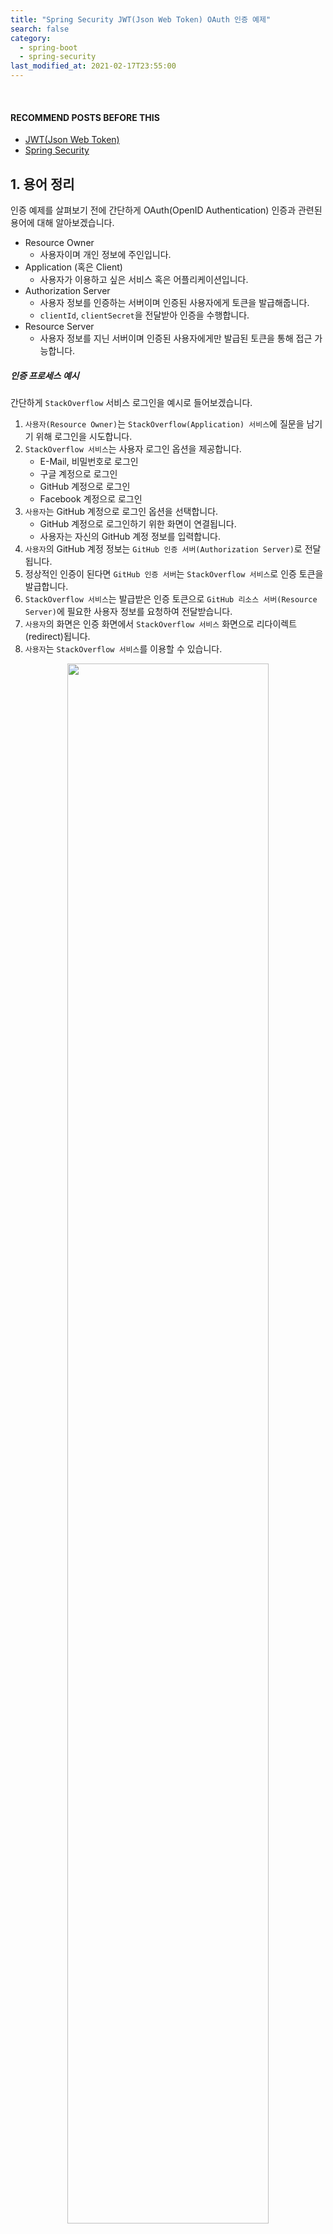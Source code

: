 ```yaml
---
title: "Spring Security JWT(Json Web Token) OAuth 인증 예제"
search: false
category:
  - spring-boot
  - spring-security
last_modified_at: 2021-02-17T23:55:00
---
```


<br/>

#### RECOMMEND POSTS BEFORE THIS

* [JWT(Json Web Token)][json-web-token-link]
* [Spring Security][spring-security-link]

## 1. 용어 정리

인증 예제를 살펴보기 전에 간단하게 OAuth(OpenID Authentication) 인증과 관련된 용어에 대해 알아보겠습니다. 

* Resource Owner
    * 사용자이며 개인 정보에 주인입니다.
* Application (혹은 Client)
    * 사용자가 이용하고 싶은 서비스 혹은 어플리케이션입니다. 
* Authorization Server 
    * 사용자 정보를 인증하는 서버이며 인증된 사용자에게 토큰을 발급해줍니다. 
    * `clientId`, `clientSecret`을 전달받아 인증을 수행합니다.
* Resource Server 
    * 사용자 정보를 지닌 서버이며 인증된 사용자에게만 발급된 토큰을 통해 접근 가능합니다.

##### 인증 프로세스 예시

간단하게 `StackOverflow` 서비스 로그인을 예시로 들어보겠습니다. 

1. `사용자(Resource Owner)`는 `StackOverflow(Application) 서비스`에 질문을 남기기 위해 로그인을 시도합니다.
1. `StackOverflow 서비스`는 사용자 로그인 옵션을 제공합니다.
    * E-Mail, 비밀번호로 로그인
    * 구글 계정으로 로그인
    * GitHub 계정으로 로그인
    * Facebook 계정으로 로그인
1. `사용자`는 GitHub 계정으로 로그인 옵션을 선택합니다.
    * GitHub 계정으로 로그인하기 위한 화면이 연결됩니다.
    * 사용자는 자신의 GitHub 계정 정보를 입력합니다.
1. `사용자`의 GitHub 계정 정보는 `GitHub 인증 서버(Authorization Server)`로 전달됩니다.
1. 정상적인 인증이 된다면 `GitHub 인증 서버`는 `StackOverflow 서비스`로 인증 토큰을 발급합니다.
1. `StackOverflow 서비스`는 발급받은 인증 토큰으로 `GitHub 리소스 서버(Resource Server)`에 필요한 사용자 정보를 요청하여 전달받습니다.
1. `사용자`의 화면은 인증 화면에서 `StackOverflow 서비스` 화면으로 리다이렉트(redirect)됩니다. 
1. `사용자`는 `StackOverflow 서비스`를 이용할 수 있습니다.

<p align="center">
    <img src="/images/spring-security-example-1.JPG" width="80%">
</p>
<center>https://docs.pivotal.io/p-identity/1-14/grant-types.html</center>

## 2. 서비스 구조

이번 포스트에서 사용한 `spring-security-oauth2` 라이브러리 2.3.3.RELEASE 버전을 사용하면 인증 서버와 리소스 서버 기능을 구현할 수 있습니다. 
다음과 같은 서비스 인증 과정을 구현하였습니다. 

* 터미널에서 cURL 커맨드를 사용하였습니다.
* cURL 커맨드를 통해 인증 서버로 사용자 정보를 전달합니다.
* 인증 서버는 사용자 정보가 유효한지 확인합니다.
* 사용자 정보가 유효하다면 JWT 토큰을 생성 후 클라이언트에게 전달합니다.
* cURL 커맨드로 전달받은 토큰과 함께 리소스 서버에게 사용자 정보를 요청합니다. 
* 리소스 서버는 토큰이 유효한지, 권한은 충분한지 확인합니다. 
* 유효한 토큰인 경우 사용자 리소스를 클라이언트에게 전달합니다.

<p align="center">
    <img src="/images/spring-security-example-2.JPG" width="100%" class="image__border">
</p>

## 3. Authroization Server 구현

인증 서비스를 먼저 구현하겠습니다. 
다음과 같은 패키지 구조를 가지며 주요 클래스들을 위주로 살펴보겠습니다. 

```
./
├── Dockerfile
├── action-in-blog.iml
├── mvnw
├── mvnw.cmd
├── pom.xml
└── src
    ├── main
    │   ├── java
    │   │   └── blog
    │   │       └── in
    │   │           └── action
    │   │               ├── ActionInBlogApplication.java
    │   │               ├── converter
    │   │               │   └── StringListConverter.java
    │   │               ├── entity
    │   │               │   └── Member.java
    │   │               ├── repository
    │   │               │   └── MemberRepository.java
    │   │               ├── security
    │   │               │   ├── AuthorizationServer.java
    │   │               │   └── SecurityConfig.java
    │   │               └── service
    │   │                   └── MemberService.java
    │   └── resources
    │       └── application.yml
    └── test
        └── java
            └── blog
                └── in
                    └── action
                        └── ActionInBlogApplicationTests.java
```

### 3.1. application.yml

* H2 메모리 데이터베이스를 사용하였습니다.
* 8080 포트를 가집니다.

```yml
server:
  port: 8080
spring:
  h2:
    console:
      enabled: true
      path: /h2-console
  datasource:
    url: jdbc:h2:mem:testdb
    driver-class-name: org.h2.Driver
    username: sa
    password: 123
```

### 3.2. AuthorizationServer 클래스

* `@EnableAuthorizationServer` 애너테이션을 사용해 인증 서버 설정을 위한 빈(bean)으로 등록합니다. 
* `AuthorizationServerConfigurerAdapter` 클래스를 상속받아 인증 서버 구현에 필요한 기능을 확장합니다.
* 기타 설명은 가독성을 위해 코드에 주석으로 표시하였습니다.
    * `AuthenticationManager` 개념에 대한 이해가 부족한 분은 [Spring Security][spring-security-link] 포스트를 참고 바랍니다.

```java
package blog.in.action.security;

import lombok.RequiredArgsConstructor;
import org.springframework.context.annotation.Configuration;
import org.springframework.security.authentication.AuthenticationManager;
import org.springframework.security.crypto.password.PasswordEncoder;
import org.springframework.security.oauth2.config.annotation.configurers.ClientDetailsServiceConfigurer;
import org.springframework.security.oauth2.config.annotation.web.configuration.AuthorizationServerConfigurerAdapter;
import org.springframework.security.oauth2.config.annotation.web.configuration.EnableAuthorizationServer;
import org.springframework.security.oauth2.config.annotation.web.configurers.AuthorizationServerEndpointsConfigurer;
import org.springframework.security.oauth2.provider.token.TokenEnhancerChain;
import org.springframework.security.oauth2.provider.token.store.JwtAccessTokenConverter;

import java.util.Arrays;

@RequiredArgsConstructor
@Configuration
@EnableAuthorizationServer
public class AuthorizationServer extends AuthorizationServerConfigurerAdapter {

    private String clientId = "CLIENT_ID";

    private String clientSecret = "CLIENT_SECRET";

    private int ACCESS_TOKEN_VALID_SECONDS = 10 * 60 * 24;

    private int REFRESH_TOKEN_VALID_SECONDS = 60 * 60 * 24;

    private final PasswordEncoder passwordEncoder;

    private final AuthenticationManager authenticationManager;

    private final JwtAccessTokenConverter jwtAccessTokenConverter;

    @Override
    public void configure(ClientDetailsServiceConfigurer clients) throws Exception {
        // 해당 인증 서버를 이용하는 클라이언트 어플리케이션 정보를 추가합니다.
        clients
                // 인증 서버 메모리에 추가합니다.
                .inMemory()
                // 클라이언트 어플리케이션에 미리 발급된 ID
                .withClient(clientId)
                // 클라이언트 어플리케이션에 미리 발급된 SECRETE, 암호화하여 추가
                .secret(passwordEncoder.encode(clientSecret))
                // 인증 방법은 비밀번호와 리프레시 토큰
                .authorizedGrantTypes("password", "refresh_token")
                .scopes("read")
                // access token 유효 시간 등록
                .accessTokenValiditySeconds(ACCESS_TOKEN_VALID_SECONDS)
                // refresh token 유효 시간 등록
                .refreshTokenValiditySeconds(REFRESH_TOKEN_VALID_SECONDS);
    }

    @Override
    public void configure(AuthorizationServerEndpointsConfigurer endpoints) throws Exception {
        TokenEnhancerChain tokenEnhancerChain = new TokenEnhancerChain();
        // JSON WEB TOKEN 을 사용하기 위한 컨버터 등록
        tokenEnhancerChain.setTokenEnhancers(Arrays.asList(jwtAccessTokenConverter));
        endpoints
                // Spring Security 프레임워크에서 사용하는 AuthenticationManager 등록
                .authenticationManager(authenticationManager)
                // 토큰 강화를 위한 TokenEnhancer 등록
                .tokenEnhancer(tokenEnhancerChain);
    }
}
```

### 3.4. SecurityConfig 클래스

* `@EnableWebSecurity` 애너테이션을 통해 웹 암호화 설정 빈으로 등록합니다.
* `WebSecurityConfigurerAdapter` 클래스를 상속하여 필요한 암호화에 필요한 기능을 확장합니다.
* 기타 설명은 가독성을 위해 코드에 주석으로 표시하였습니다.
    * `UserDetailsService` 개념에 대한 이해가 부족한 분은 [Spring Security][spring-security-link] 포스트를 참고 바랍니다.

```java
package blog.in.action.security;

import blog.in.action.service.MemberService;
import lombok.RequiredArgsConstructor;
import org.springframework.context.annotation.Bean;
import org.springframework.context.annotation.Configuration;
import org.springframework.security.authentication.AuthenticationManager;
import org.springframework.security.config.annotation.authentication.builders.AuthenticationManagerBuilder;
import org.springframework.security.config.annotation.web.configuration.EnableWebSecurity;
import org.springframework.security.config.annotation.web.configuration.WebSecurityConfigurerAdapter;
import org.springframework.security.crypto.bcrypt.BCryptPasswordEncoder;
import org.springframework.security.crypto.password.PasswordEncoder;
import org.springframework.security.oauth2.provider.token.store.JwtAccessTokenConverter;

@RequiredArgsConstructor
@Configuration
@EnableWebSecurity
public class SecurityConfig extends WebSecurityConfigurerAdapter {

    private final MemberService memberService;

    @Bean
    public JwtAccessTokenConverter jwtAccessTokenConverter() throws Exception {
        // JWT 토큰을 만들기 위한 컨버터 생성
        JwtAccessTokenConverter converter = new JwtAccessTokenConverter();
        converter.setSigningKey("TEMP_SIGN_KEY");
        converter.afterPropertiesSet();
        return converter;
    }

    @Bean
    public PasswordEncoder passwordEncoder() {
        // 암호화 인코더 
        return new BCryptPasswordEncoder();
    }

    @Bean
    @Override
    public AuthenticationManager authenticationManagerBean() throws Exception {
        // Spring Security 프레임워크에서 필요한 AuthenticationManager 등록
        return super.authenticationManagerBean();
    }

    @Override
    protected void configure(AuthenticationManagerBuilder auth) throws Exception {
        // AuthenticationManager에서 사용하는 UserDetailsService 등록
        auth.userDetailsService(memberService);
    }
}
```

### 3.5. MemberService 클래스

* `UserDetailsService` 클래스를 상속받아서 사용자 정보 조회 기능을 확장합니다.
* `AuthenticationManager` 클래스가 인증 과정에서 `loadUserByUsername` 메소드를 호출하여 사용자 정보를 확인합니다.

```java
package blog.in.action.service;

import blog.in.action.entity.Member;
import blog.in.action.repository.MemberRepository;
import lombok.RequiredArgsConstructor;
import org.springframework.security.core.GrantedAuthority;
import org.springframework.security.core.authority.SimpleGrantedAuthority;
import org.springframework.security.core.userdetails.User;
import org.springframework.security.core.userdetails.UserDetails;
import org.springframework.security.core.userdetails.UserDetailsService;
import org.springframework.security.core.userdetails.UsernameNotFoundException;
import org.springframework.stereotype.Service;

import java.util.Collection;
import java.util.Optional;
import java.util.stream.Collectors;

@RequiredArgsConstructor
@Service
public class MemberService implements UserDetailsService {

    private final MemberRepository memberRepository;

    private Collection<? extends GrantedAuthority> authorities(Member member) {
        return member.getAuthorities().stream().map(authority -> new SimpleGrantedAuthority(authority)).collect(Collectors.toList());
    }

    @Override
    public UserDetails loadUserByUsername(String username) throws UsernameNotFoundException {
        Optional<Member> option = memberRepository.findById(username);
        if (!option.isPresent()) {
            throw new UsernameNotFoundException(username);
        }
        Member member = option.get();
        return new User(member.getId(), member.getPassword(), authorities(member));
    }
}
```

### 3.6. ActionInBlogApplication 클래스

* `CommandLineRunner` 클래스를 확장하여 서비스 테스트에 필요한 데이터를 미리 추가합니다.

```java
package blog.in.action;

import blog.in.action.entity.Member;
import blog.in.action.repository.MemberRepository;
import lombok.RequiredArgsConstructor;
import org.springframework.boot.CommandLineRunner;
import org.springframework.boot.SpringApplication;
import org.springframework.boot.autoconfigure.SpringBootApplication;
import org.springframework.security.crypto.password.PasswordEncoder;

import java.util.Collections;

@RequiredArgsConstructor
@SpringBootApplication
public class ActionInBlogApplication implements CommandLineRunner {

    private final MemberRepository memberRepository;

    private final PasswordEncoder passwordEncoder;

    public static void main(String[] args) {
        SpringApplication.run(ActionInBlogApplication.class, args);
    }

    @Override
    public void run(String... args) throws Exception {
        memberRepository.save(Member.builder()
                .id("Junhyunny")
                .password(passwordEncoder.encode("123"))
                .authorities(Collections.singletonList("ADMIN"))
                .build()
        );
    }
}
```

## 4. Resource Server 구현

리소스 서비스를 먼저 구현하겠습니다. 
다음과 같은 패키지 구조를 가지며 주요 클래스들을 위주로 살펴보겠습니다. 

```
./
├── Dockerfile
├── action-in-blog\ (1).iml
├── mvnw
├── mvnw.cmd
├── pom.xml
└── src
    ├── main
    │   ├── java
    │   │   └── blog
    │   │       └── in
    │   │           └── action
    │   │               ├── ActionInBlogApplication.java
    │   │               ├── controller
    │   │               │   └── MemberController.java
    │   │               ├── entity
    │   │               │   └── Member.java
    │   │               ├── repository
    │   │               │   └── MemberRepository.java
    │   │               ├── security
    │   │               │   ├── ResourceServer.java
    │   │               │   └── SecurityConfig.java
    │   │               └── service
    │   │                   └── MemberService.java
    │   └── resources
    │       └── application.yml
    └── test
        └── java
            └── blog
                └── in
                    └── action
                        └── ActionInBlogApplicationTests.java
```

### 4.1. application.yml

* H2 메모리 데이터베이스를 사용하였습니다.
* 8081 포트를 가집니다.

```yml
server:
  port: 8081
spring:
  h2:
    console:
      enabled: true
      path: /h2-console
  datasource:
    url: jdbc:h2:mem:testdb
    driver-class-name: org.h2.Driver
    username: sa
    password: 123
```

### 4.2. ResourceServer 클래스

* `@EnableResourceServer` 애너테이션을 사용해 리소스 서버 설정을 위한 빈으로 등록합니다. 
* `ResourceServerConfigurerAdapter` 클래스를 상속받아 리소스 서버 구현에 필요한 기능을 확장합니다.
* 기타 설명은 가독성을 위해 코드에 주석으로 표시하였습니다.

```java
package blog.in.action.security;

import org.springframework.context.annotation.Configuration;
import org.springframework.security.config.annotation.web.builders.HttpSecurity;
import org.springframework.security.oauth2.config.annotation.web.configuration.EnableResourceServer;
import org.springframework.security.oauth2.config.annotation.web.configuration.ResourceServerConfigurerAdapter;
import org.springframework.security.oauth2.config.annotation.web.configurers.ResourceServerSecurityConfigurer;
import org.springframework.security.oauth2.provider.error.OAuth2AccessDeniedHandler;
import org.springframework.security.oauth2.provider.token.DefaultTokenServices;
import org.springframework.security.oauth2.provider.token.store.JwtAccessTokenConverter;
import org.springframework.security.oauth2.provider.token.store.JwtTokenStore;

@Configuration
@EnableResourceServer
public class ResourceServer extends ResourceServerConfigurerAdapter {

    @Override
    public void configure(ResourceServerSecurityConfigurer resources) throws Exception {
        super.configure(resources);
        // 토큰 정보를 다루기 위한 토큰 서비스 객체 생성
        DefaultTokenServices defaultTokenServices = new DefaultTokenServices();
        // JWT 토큰 변경을 위한 컨버터 생성
        JwtAccessTokenConverter converter = new JwtAccessTokenConverter();
        // JWT 토큰 인코딩과 디코딩에 사용되므로 인증 서버와 동일한 암호키를 사용합니다. - TEMP_SIGN_KEY
        converter.setSigningKey("TEMP_SIGN_KEY");
        converter.afterPropertiesSet();
        // JWT 토큰 컨버터와 JWT 토큰 스토어 등록
        defaultTokenServices.setTokenStore(new JwtTokenStore(converter));
        defaultTokenServices.setSupportRefreshToken(true);
        // 토큰 서비스 등록
        resources.tokenServices(defaultTokenServices);
    }

    @Override
    public void configure(HttpSecurity http) throws Exception {
        http.cors().and()
                // 권한 확인이 필요한 요청 정보 등록
                .authorizeRequests()
                // /h2-console/** 경로는 모든 요청에 대해 허용
                .antMatchers("/h2-console/**").permitAll()
                // /member/user-info 경로는 ADMIN만 접근 가능
                .antMatchers("/member/user-info").hasAnyAuthority("ADMIN")
                // 나머지 요청은 인증만 필요
                .anyRequest().authenticated()
                .and()
                .exceptionHandling()
                .accessDeniedHandler(new OAuth2AccessDeniedHandler());
        http.csrf().disable();
        http.headers().frameOptions().disable();
    }
}
```

### 4.3. SecurityConfig 클래스

* 암호화에 사용하는 `PasswordEncoder` 빈을 등록합니다.

```java
package blog.in.action.security;

import lombok.RequiredArgsConstructor;
import org.springframework.context.annotation.Bean;
import org.springframework.context.annotation.Configuration;
import org.springframework.security.config.annotation.web.configuration.EnableWebSecurity;
import org.springframework.security.config.annotation.web.configuration.WebSecurityConfigurerAdapter;
import org.springframework.security.crypto.bcrypt.BCryptPasswordEncoder;
import org.springframework.security.crypto.password.PasswordEncoder;

@RequiredArgsConstructor
@Configuration
@EnableWebSecurity
public class SecurityConfig extends WebSecurityConfigurerAdapter {

    @Bean
    public PasswordEncoder passwordEncoder() {
        return new BCryptPasswordEncoder();
    }
}
```

### 4.4. MemberController 클래스 

* 사용자 정보 획득을 위한 `/member/user-info` API를 노출하고 있습니다.

```java
package blog.in.action.controller;

import lombok.AllArgsConstructor;
import org.springframework.beans.factory.annotation.Autowired;
import org.springframework.transaction.annotation.Propagation;
import org.springframework.transaction.annotation.Transactional;
import org.springframework.web.bind.annotation.GetMapping;
import org.springframework.web.bind.annotation.PostMapping;
import org.springframework.web.bind.annotation.RequestBody;
import org.springframework.web.bind.annotation.RequestMapping;
import org.springframework.web.bind.annotation.RequestParam;
import org.springframework.web.bind.annotation.RestController;

import blog.in.action.entity.Member;
import blog.in.action.service.MemberService;

@AllArgsConstructor
@RestController
@RequestMapping(value = "/member")
public class MemberController {

    private final MemberService memberService;

    @GetMapping("/user-info")
    public Member requestUserInfo(@RequestParam("id") String id) {
        return memberService.findById(id);
    }
}
```

### 4.5. MemberService 클래스

* 사용자 ID를 통해 사용자 정보를 조회합니다.

```java
package blog.in.action.service;

import blog.in.action.entity.Member;
import blog.in.action.repository.MemberRepository;
import lombok.RequiredArgsConstructor;
import org.springframework.stereotype.Service;

import java.util.Optional;

@RequiredArgsConstructor
@Service
public class MemberService {

    private final MemberRepository memberRepository;

    public Member findById(String id) {
        Optional<Member> option = memberRepository.findById(id);
        if (!option.isPresent()) {
            return null;
        }
        return option.get();
    }
}
```

### 4.6. ActionInBlogApplication 클래스

* `CommandLineRunner` 클래스를 확장하여 서비스 테스트에 필요한 데이터를 미리 추가합니다.

```java
package blog.in.action;

import blog.in.action.entity.Member;
import blog.in.action.repository.MemberRepository;
import lombok.RequiredArgsConstructor;
import org.springframework.boot.CommandLineRunner;
import org.springframework.boot.SpringApplication;
import org.springframework.boot.autoconfigure.SpringBootApplication;

@RequiredArgsConstructor
@SpringBootApplication
public class ActionInBlogApplication implements CommandLineRunner {

    private final MemberRepository memberRepository;

    public static void main(String[] args) {
        SpringApplication.run(ActionInBlogApplication.class, args);
    }

    @Override
    public void run(String... args) throws Exception {
        memberRepository.save(Member.builder()
                .id("Junhyunny")
                .name("Junhyunny")
                .email("junhyunny@naver.com")
                .address("Seoul")
                .build()
        );
    }
}
```

## 5. 테스트하기

### 5.1. 서비스 실행

도커 컴포즈(docker compose)를 사용하여 인증 서버와 리소스 서버를 동시에 실행시킵니다. 

* `docker-compose up` 명령어를 사용합니다.

```
$ pwd
/Users/junhyunk/Desktop/workspace/blog/blog-in-action/2021-01-04-spring-security-example

$ docker-compose up  
Creating network "2021-01-04-spring-security-example_default" with the default driver
Creating 2021-01-04-spring-security-example_resource-server_1      ... done
Creating 2021-01-04-spring-security-example_authorization-server_1 ... done
Attaching to 2021-01-04-spring-security-example_authorization-server_1, 2021-01-04-spring-security-example_resource-server_1
authorization-server_1  | 
authorization-server_1  |   .   ____          _            __ _ _
authorization-server_1  |  /\\ / ___'_ __ _ _(_)_ __  __ _ \ \ \ \
authorization-server_1  | ( ( )\___ | '_ | '_| | '_ \/ _` | \ \ \ \
authorization-server_1  |  \\/  ___)| |_)| | | | | || (_| |  ) ) ) )
authorization-server_1  |   '  |____| .__|_| |_|_| |_\__, | / / / /
authorization-server_1  |  =========|_|==============|___/=/_/_/_/
authorization-server_1  |  :: Spring Boot ::                (v2.4.1)
authorization-server_1  | 
resource-server_1       | 
resource-server_1       |   .   ____          _            __ _ _
resource-server_1       |  /\\ / ___'_ __ _ _(_)_ __  __ _ \ \ \ \
resource-server_1       | ( ( )\___ | '_ | '_| | '_ \/ _` | \ \ \ \
resource-server_1       |  \\/  ___)| |_)| | | | | || (_| |  ) ) ) )
resource-server_1       |   '  |____| .__|_| |_|_| |_\__, | / / / /
resource-server_1       |  =========|_|==============|___/=/_/_/_/
resource-server_1       |  :: Spring Boot ::                (v2.4.1)
resource-server_1       | 
authorization-server_1  | 2022-08-19 18:49:17.871  INFO 1 --- [           main] blog.in.action.ActionInBlogApplication   : Starting ActionInBlogApplication v0.0.1-SNAPSHOT using Java 11.0.16 on 0df3df36e161 with PID 1 (/app/app.jar started by root in /app)
authorization-server_1  | 2022-08-19 18:49:17.874  INFO 1 --- [           main] blog.in.action.ActionInBlogApplication   : No active profile set, falling back to default profiles: default
resource-server_1       | 2022-08-19 18:49:17.884  INFO 1 --- [           main] blog.in.action.ActionInBlogApplication   : Starting ActionInBlogApplication v0.0.1-SNAPSHOT using Java 11.0.16 on bd0d9c3a927a with PID 1 (/app/app.jar started by root in /app)
resource-server_1       | 2022-08-19 18:49:17.887  INFO 1 --- [           main] blog.in.action.ActionInBlogApplication   : No active profile set, falling back to default profiles: default
resource-server_1       | 2022-08-19 18:49:18.775  INFO 1 --- [           main] .s.d.r.c.RepositoryConfigurationDelegate : Bootstrapping Spring Data JPA repositories in DEFAULT mode.
authorization-server_1  | 2022-08-19 18:49:18.838  INFO 1 --- [           main] .s.d.r.c.RepositoryConfigurationDelegate : Bootstrapping Spring Data JPA repositories in DEFAULT mode.
resource-server_1       | 2022-08-19 18:49:18.869  INFO 1 --- [           main] .s.d.r.c.RepositoryConfigurationDelegate : Finished Spring Data repository scanning in 83 ms. Found 1 JPA repository interfaces.
authorization-server_1  | 2022-08-19 18:49:18.903  INFO 1 --- [           main] .s.d.r.c.RepositoryConfigurationDelegate : Finished Spring Data repository scanning in 55 ms. Found 1 JPA repository interfaces.
resource-server_1       | 2022-08-19 18:49:19.655  INFO 1 --- [           main] o.s.b.w.embedded.tomcat.TomcatWebServer  : Tomcat initialized with port(s): 8081 (http)
resource-server_1       | 2022-08-19 18:49:19.671  INFO 1 --- [           main] o.apache.catalina.core.StandardService   : Starting service [Tomcat]
resource-server_1       | 2022-08-19 18:49:19.671  INFO 1 --- [           main] org.apache.catalina.core.StandardEngine  : Starting Servlet engine: [Apache Tomcat/9.0.41]
resource-server_1       | 2022-08-19 18:49:19.733  INFO 1 --- [           main] o.a.c.c.C.[Tomcat].[localhost].[/]       : Initializing Spring embedded WebApplicationContext
resource-server_1       | 2022-08-19 18:49:19.733  INFO 1 --- [           main] w.s.c.ServletWebServerApplicationContext : Root WebApplicationContext: initialization completed in 1771 ms
authorization-server_1  | 2022-08-19 18:49:19.752  INFO 1 --- [           main] o.s.b.w.embedded.tomcat.TomcatWebServer  : Tomcat initialized with port(s): 8080 (http)
authorization-server_1  | 2022-08-19 18:49:19.768  INFO 1 --- [           main] o.apache.catalina.core.StandardService   : Starting service [Tomcat]
authorization-server_1  | 2022-08-19 18:49:19.769  INFO 1 --- [           main] org.apache.catalina.core.StandardEngine  : Starting Servlet engine: [Apache Tomcat/9.0.41]
resource-server_1       | 2022-08-19 18:49:19.812  INFO 1 --- [           main] com.zaxxer.hikari.HikariDataSource       : HikariPool-1 - Starting...
authorization-server_1  | 2022-08-19 18:49:19.833  INFO 1 --- [           main] o.a.c.c.C.[Tomcat].[localhost].[/]       : Initializing Spring embedded WebApplicationContext
authorization-server_1  | 2022-08-19 18:49:19.834  INFO 1 --- [           main] w.s.c.ServletWebServerApplicationContext : Root WebApplicationContext: initialization completed in 1831 ms
authorization-server_1  | 2022-08-19 18:49:19.900  INFO 1 --- [           main] com.zaxxer.hikari.HikariDataSource       : HikariPool-1 - Starting...
resource-server_1       | 2022-08-19 18:49:20.041  INFO 1 --- [           main] com.zaxxer.hikari.HikariDataSource       : HikariPool-1 - Start completed.
resource-server_1       | 2022-08-19 18:49:20.050  INFO 1 --- [           main] o.s.b.a.h2.H2ConsoleAutoConfiguration    : H2 console available at '/h2-console'. Database available at 'jdbc:h2:mem:testdb'
authorization-server_1  | 2022-08-19 18:49:20.137  INFO 1 --- [           main] com.zaxxer.hikari.HikariDataSource       : HikariPool-1 - Start completed.
authorization-server_1  | 2022-08-19 18:49:20.145  INFO 1 --- [           main] o.s.b.a.h2.H2ConsoleAutoConfiguration    : H2 console available at '/h2-console'. Database available at 'jdbc:h2:mem:testdb'
resource-server_1       | 2022-08-19 18:49:20.265  INFO 1 --- [           main] o.hibernate.jpa.internal.util.LogHelper  : HHH000204: Processing PersistenceUnitInfo [name: default]
resource-server_1       | 2022-08-19 18:49:20.320  INFO 1 --- [           main] org.hibernate.Version                    : HHH000412: Hibernate ORM core version 5.4.25.Final
authorization-server_1  | 2022-08-19 18:49:20.351  INFO 1 --- [           main] o.hibernate.jpa.internal.util.LogHelper  : HHH000204: Processing PersistenceUnitInfo [name: default]
authorization-server_1  | 2022-08-19 18:49:20.404  INFO 1 --- [           main] org.hibernate.Version                    : HHH000412: Hibernate ORM core version 5.4.25.Final
resource-server_1       | 2022-08-19 18:49:20.508  INFO 1 --- [           main] o.hibernate.annotations.common.Version   : HCANN000001: Hibernate Commons Annotations {5.1.2.Final}
authorization-server_1  | 2022-08-19 18:49:20.613  INFO 1 --- [           main] o.hibernate.annotations.common.Version   : HCANN000001: Hibernate Commons Annotations {5.1.2.Final}
resource-server_1       | 2022-08-19 18:49:20.671  INFO 1 --- [           main] org.hibernate.dialect.Dialect            : HHH000400: Using dialect: org.hibernate.dialect.H2Dialect
authorization-server_1  | 2022-08-19 18:49:20.766  INFO 1 --- [           main] org.hibernate.dialect.Dialect            : HHH000400: Using dialect: org.hibernate.dialect.H2Dialect
resource-server_1       | 2022-08-19 18:49:21.226  INFO 1 --- [           main] o.h.e.t.j.p.i.JtaPlatformInitiator       : HHH000490: Using JtaPlatform implementation: [org.hibernate.engine.transaction.jta.platform.internal.NoJtaPlatform]
resource-server_1       | 2022-08-19 18:49:21.234  INFO 1 --- [           main] j.LocalContainerEntityManagerFactoryBean : Initialized JPA EntityManagerFactory for persistence unit 'default'
authorization-server_1  | 2022-08-19 18:49:21.316  INFO 1 --- [           main] o.h.e.t.j.p.i.JtaPlatformInitiator       : HHH000490: Using JtaPlatform implementation: [org.hibernate.engine.transaction.jta.platform.internal.NoJtaPlatform]
authorization-server_1  | 2022-08-19 18:49:21.325  INFO 1 --- [           main] j.LocalContainerEntityManagerFactoryBean : Initialized JPA EntityManagerFactory for persistence unit 'default'
resource-server_1       | 2022-08-19 18:49:21.615  WARN 1 --- [           main] JpaBaseConfiguration$JpaWebConfiguration : spring.jpa.open-in-view is enabled by default. Therefore, database queries may be performed during view rendering. Explicitly configure spring.jpa.open-in-view to disable this warning
authorization-server_1  | 2022-08-19 18:49:21.734  WARN 1 --- [           main] JpaBaseConfiguration$JpaWebConfiguration : spring.jpa.open-in-view is enabled by default. Therefore, database queries may be performed during view rendering. Explicitly configure spring.jpa.open-in-view to disable this warning

... 

resource-server_1       | 2022-08-19 18:49:22.714  INFO 1 --- [           main] o.s.b.w.embedded.tomcat.TomcatWebServer  : Tomcat started on port(s): 8081 (http) with context path ''
resource-server_1       | 2022-08-19 18:49:22.725  INFO 1 --- [           main] blog.in.action.ActionInBlogApplication   : Started ActionInBlogApplication in 5.797 seconds (JVM running for 6.389)
authorization-server_1  | 2022-08-19 18:49:22.748  INFO 1 --- [           main] o.s.s.concurrent.ThreadPoolTaskExecutor  : Initializing ExecutorService 'applicationTaskExecutor'
authorization-server_1  | 2022-08-19 18:49:22.966  INFO 1 --- [           main] o.s.b.w.embedded.tomcat.TomcatWebServer  : Tomcat started on port(s): 8080 (http) with context path ''
authorization-server_1  | 2022-08-19 18:49:22.976  INFO 1 --- [           main] blog.in.action.ActionInBlogApplication   : Started ActionInBlogApplication in 5.992 seconds (JVM running for 6.644)
```

### 5.2. 토큰 정보 받기

* 인증 서버로 토큰 정보를 요청합니다.
    * POST 요청입니다.
    * `/oauth/token`는 Spring Security 프레임워크가 자동으로 생성한 API 경로입니다.
* 인증 서버에 미리 등록된 클라이언트 `ID`와 `SECRETE` 정보를 함께 전달합니다.
    * 클라이언트 `ID`와 `SECRETE` 정보는 클라이언트 어플리케이션이 인증 서버로부터 미리 발급 받은 정보입니다.
* 사용자임을 인증할 수 있도록 사용자 ID, 비밀번호, 인증 방식을 전달합니다.

```
$ curl -X POST http://localhost:8080/oauth/token\
   -H "Content-Type: application/x-www-form-urlencoded"\
   -u 'CLIENT_ID:CLIENT_SECRET'\
   -d "username=Junhyunny&password=123&grant_type=password" | jq .
```

##### 결과

* access_token - JWT 토큰
* token_type - 토큰 타입
* refresh_token - JWT 액세스 토큰이 만료된 경우 재발급을 받을 때 사용하는 리프레시 토큰
* expires_in - 토큰 만료 시간

```
  % Total    % Received % Xferd  Average Speed   Time    Time     Time  Current
                                 Dload  Upload   Total   Spent    Left  Speed
100   818    0   767  100    51   1356     90 --:--:-- --:--:-- --:--:--  1476
{
  "access_token": "eyJhbGciOiJIUzI1NiIsInR5cCI6IkpXVCJ9.eyJleHAiOjE2NjA5NDk4MTIsInVzZXJfbmFtZSI6Ikp1bmh5dW5ueSIsImF1dGhvcml0aWVzIjpbIkFETUlOIl0sImp0aSI6IjlhMGZhOWVkLTk0MTgtNDkzYy1hNzgxLTFkMDNiNjljOGQxNSIsImNsaWVudF9pZCI6IkNMSUVOVF9JRCIsInNjb3BlIjpbInJlYWQiXX0.MTdH5OFPO4XhsVYd5lVFhL8ufOaPeZMWg9bSnaJ2lyE",
  "token_type": "bearer",
  "refresh_token": "eyJhbGciOiJIUzI1NiIsInR5cCI6IkpXVCJ9.eyJ1c2VyX25hbWUiOiJKdW5oeXVubnkiLCJzY29wZSI6WyJyZWFkIl0sImF0aSI6IjlhMGZhOWVkLTk0MTgtNDkzYy1hNzgxLTFkMDNiNjljOGQxNSIsImV4cCI6MTY2MTAyMTgxMiwiYXV0aG9yaXRpZXMiOlsiQURNSU4iXSwianRpIjoiZDM1M2Y1NGQtZTBmNS00NjQ4LTg3NjMtY2UyMWI4N2VkMzNjIiwiY2xpZW50X2lkIjoiQ0xJRU5UX0lEIn0.xdwmp4C7hy3nEjIeD0IPIr1EK-076VlpHV5NnPk5LTI",
  "expires_in": 14399,
  "scope": "read",
  "jti": "9a0fa9ed-9418-493c-a781-1d03b69c8d15"
}
```

### 5.3. 사용자 리소스 정보 받기

* 리소스 서버로 사용자 정보를 요청합니다.
    * 전달받은 토큰을 헤더 정보에 담아 전달합니다. 
    * 헤더 키는 `Authorization`이며 토큰 앞에 `Bearer` 토큰 타입을 추가합니다.

```
$ curl http://localhost:8081/member/user-info\?id\=Junhyunny\
   -H "Authorization: Bearer eyJhbGciOiJIUzI1NiIsInR5cCI6IkpXVCJ9.eyJleHAiOjE2NjA5NDk4MTIsInVzZXJfbmFtZSI6Ikp1bmh5dW5ueSIsImF1dGhvcml0aWVzIjpbIkFETUlOIl0sImp0aSI6IjlhMGZhOWVkLTk0MTgtNDkzYy1hNzgxLTFkMDNiNjljOGQxNSIsImNsaWVudF9pZCI6IkNMSUVOVF9JRCIsInNjb3BlIjpbInJlYWQiXX0.MTdH5OFPO4XhsVYd5lVFhL8ufOaPeZMWg9bSnaJ2lyE" | jq .
```

##### 결과

* 사용자 정보를 정상적으로 전달받습니다.

```
  % Total    % Received % Xferd  Average Speed   Time    Time     Time  Current
                                 Dload  Upload   Total   Spent    Left  Speed
100    85    0    85    0     0    329      0 --:--:-- --:--:-- --:--:--   346
{
  "id": "Junhyunny",
  "name": "Junhyunny",
  "email": "junhyunny@naver.com",
  "address": "Seoul"
}
```

## CLOSING

리소스 서버에서 `/member/user-info` 경로의 접근 권한을 `USER` 등으로 변경하면 사용자 정보 요청에 실패함을 확인할 수 있습니다. 
이번 포스트를 참고하시는 분들은 아래 주의사항을 확인바랍니다. 

##### Spring Security 진영 정책 변경

이번 포스트에서 사용한 `2.3.3.RELEASE` 버전까지는 인증 서버를 구현할 수 있지만, 최근 버전에선 인증 서버 구현을 위한 기능들이 모두 제거되었습니다. 
현재 최신 `Spring Security`에서는 `Authorization Server` 구현을 지원하지 않습니다.(Deprecated)

> 2019/11/14 - Spring Security OAuth 2.0 Roadmap Update<br/>
> No Authorization Server Support<br/>
> ...<br/>
> Spring Security’s Authorization Server support was never a good fit. 
> An Authorization Server requires a library to build a product. 
> Spring Security, being a framework, is not in the business of building libraries or products. 
> For example, we don’t have a JWT library, but instead we make Nimbus easy to use. 
> And we don’t maintain our own SAML IdP, CAS or LDAP products.<br/>
> In 2019, there are plenty of both commercial and open-source authorization servers available. 
> Thus, the Spring Security team has decided to no longer provide support for authorization servers.<br/>
> UPDATE: We’d like to thank everyone for your feedback on the decision to not support Authorization Server. 
> Due to this feedback and some internal discussions, we are taking another look at this decision. 
> We’ll notify the community on any progress.

##### 보안 취약점 버전 확인

* `2.3.3.RELEASE` 버전은 보안 취약점이 발견된 버전입니다.

<p align="center">
    <img src="/images/spring-security-example-3.JPG" width="80%" class="image__border">
</p>
<center>https://mvnrepository.com/artifact/org.springframework.security.oauth/spring-security-oauth2</center>

#### TEST CODE REPOSITORY

* <https://github.com/Junhyunny/blog-in-action/tree/master/2021-01-04-spring-security-example>

#### RECOMMEND NEXT POSTS

* [TokenEnhancer 인터페이스][token-enhancer-link]
* [HandlerMethodArgumentResolver 인터페이스][handler-method-argument-resolver-link]
* [AuthenticationFilter 만들기][make-authentication-filter-link]
* [JWT AuthenticationProvider 만들기][make-authentication-provider-link]
* [JWT(Json Web Token) 발행과 재발행][issue-and-reissue-json-web-token-link]

#### REFERENCE

* [JwtAccessTokenConverter](https://docs.spring.io/spring-security/oauth/apidocs/org/springframework/security/oauth2/provider/token/store/JwtAccessTokenConverter.html)
* [AuthorizationServerConfigurerAdapter](https://docs.spring.io/spring-security/oauth/apidocs/org/springframework/security/oauth2/config/annotation/web/configuration/AuthorizationServerConfigurerAdapter.html)
* [ResourceServerConfigurerAdapter](https://docs.spring.io/spring-security/oauth/apidocs/org/springframework/security/oauth2/config/annotation/web/configuration/ResourceServerConfigurerAdapter.html)

[json-web-token-link]: https://junhyunny.github.io/information/json-web-token/
[spring-security-link]: https://junhyunny.github.io/spring-security/spring-security/

[token-enhancer-link]: https://junhyunny.github.io/spring-boot/spring-security/token-enhancer/
[handler-method-argument-resolver-link]: https://junhyunny.github.io/spring-boot/handler-method-argument-resolver/
[make-authentication-filter-link]: https://junhyunny.github.io/spring-boot/spring-security/make-authentication-filter/
[make-authentication-provider-link]: https://junhyunny.github.io/spring-boot/spring-security/make-authentication-provider/
[issue-and-reissue-json-web-token-link]: https://junhyunny.github.io/spring-boot/spring-security/issue-and-reissue-json-web-token/
